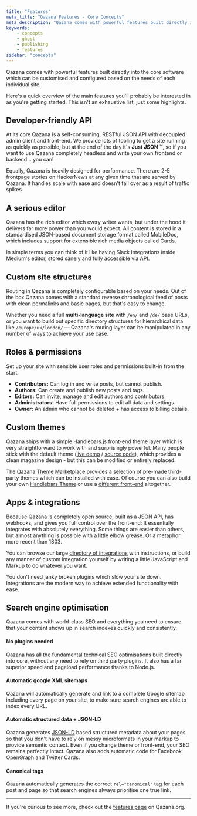```yaml
---
title: "Features"
meta_title: "Qazana Features - Core Concepts"
meta_description: "Qazana comes with powerful features built directly into the core software which are customisable and extensible to suit your needs."
keywords:
    - concepts
    - ghost
    - publishing
    - features
sidebar: "concepts"
---
```


Qazana comes with powerful features built directly into the core software which can be customised and configured based on the needs of each individual site.

Here's a quick overview of the main features you'll probably be interested in as you're getting started. This isn't an exhaustive list, just some highlights.


## Developer-friendly API

At its core Qazana is a self-consuming, RESTful JSON API with decoupled admin client and front-end. We provide lots of tooling to get a site running as quickly as possible, but at the end of the day it's **Just JSON** ™️, so if you want to use Qazana completely headless and write your own frontend or backend... you can!

Equally, Qazana is heavily designed for performance. There are 2-5 frontpage stories on HackerNews at any given time that are served by Qazana. It handles scale with ease and doesn't fall over as a result of traffic spikes.


## A serious editor

Qazana has the rich editor which every writer wants, but under the hood it delivers far more power than you would expect. All content is stored in a standardised JSON-based document storage format called MobileDoc, which includes support for extensible rich media objects called Cards.

In simple terms you can think of it like having Slack integrations inside Medium's editor, stored sanely and fully accessible via API.


## Custom site structures

Routing in Qazana is completely configurable based on your needs. Out of the box Qazana comes with a standard reverse chronological feed of posts with clean permalinks and basic pages, but that's easy to change.

Whether you need a full **multi-language site** with `/en/` and `/de/` base URLs, or you want to build out specific directory structures for hierarchical data like `/europe/uk/london/` — Qazana's routing layer can be manipulated in any number of ways to achieve your use case.


## Roles & permissions

Set up your site with sensible user roles and permissions built-in from the start.

- **Contributors:** Can log in and write posts, but cannot publish.
- **Authors:** Can create and publish new posts and tags.
- **Editors:** Can invite, manage and edit authors and contributors.
- **Administrators:** Have full permissions to edit all data and settings.
- **Owner:** An admin who cannot be deleted + has access to billing details.


## Custom themes

Qazana ships with a simple Handlebars.js front-end theme layer which is very straightforward to work with and surprisingly powerful. Many people stick with the default theme ([live demo](https://demo.ghost.io) / [source code](https://github.com/tryghost/casper)), which provides a clean magazine design - but this can be modified or entirely replaced.

The Qazana [Theme Marketplace](https://marketplace.qazana.net) provides a selection of pre-made third-party themes which can be installed with ease. Of course you can also build your own [Handlebars Theme](/api/handlebars-themes/) or use a [different front-end](/api/) altogether.


## Apps & integrations

Because Qazana is completely open source, built as a JSON API, has webhooks, and gives you full control over the front-end: It essentially integrates with absolutely everything. Some things are easier than others, but almost anything is possible with a little elbow grease. Or a metaphor more recent than 1803.

You can browse our large [directory of integrations](/integrations/) with instructions, or build any manner of custom integration yourself by writing a little JavaScript and Markup to do whatever you want.

You don't need janky broken plugins which slow your site down. Integrations are the modern way to achieve extended functionality with ease.


## Search engine optimisation

Qazana comes with world-class SEO and everything you need to ensure that your content shows up in search indexes quickly and consistently.

#### No plugins needed

Qazana has all the fundamental technical SEO optimisations built directly into core, without any need to rely on third party plugins. It also has a far superior speed and pageload performance thanks to Node.js.

#### Automatic google XML sitemaps

Qazana will automatically generate and link to a complete Google sitemap including every page on your site, to make sure search engines are able to index every URL.

#### Automatic structured data + JSON-LD

Qazana generates [JSON-LD](https://developers.google.com/search/docs/guides/intro-structured-data) based structured metadata about your pages so that you don't have to rely on messy microformats in your markup to provide semantic context. Even if you change theme or front-end, your SEO remains perfectly intact. Qazana also adds automatic code for Facebook OpenGraph and Twitter Cards.

#### Canonical tags

Qazana automatically generates the correct `rel="canonical"` tag for each post and page so that search engines always prioritise one true link.

---

If you're curious to see more, check out the [features page](https://qazana.net/features/) on Qazana.org.

